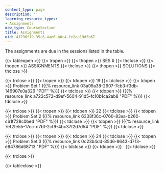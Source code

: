 ```yaml
---
content_type: page
description: ''
learning_resource_types:
- Assignments
ocw_type: CourseSection
title: Assignments
uid: 4f796f19-35c6-4ae6-b0c4-fe2ca19d5b67
---
```


The assignments are due in the sessions listed in the table.

{{< tableopen >}}
{{< tropen >}}
{{< thopen >}}
SES #
{{< thclose >}}
{{< thopen >}}
ASSIGNMENTS
{{< thclose >}}
{{< thopen >}}
SOLUTIONS
{{< thclose >}}

{{< trclose >}}
{{< tropen >}}
{{< tdopen >}}
19
{{< tdclose >}}
{{< tdopen >}}
Problem Set 1 ({{% resource_link 03a09a38-2907-7cb3-f3db-146907e0a329 "PDF" %}})
{{< tdclose >}}
{{< tdopen >}}
({{% resource_link a723c572-d9ef-5604-91d5-fc10b1ca2ab8 "PDF" %}})
{{< tdclose >}}

{{< trclose >}}
{{< tropen >}}
{{< tdopen >}}
22
{{< tdclose >}}
{{< tdopen >}}
Problem Set 2 ({{% resource_link 6338f36c-0760-83ea-b260-c61f728c0bed "PDF" %}})
{{< tdclose >}}
{{< tdopen >}}
({{% resource_link 7ef2fe55-17cc-d7b1-2cf9-4bc37f2d7d54 "PDF" %}})
{{< tdclose >}}

{{< trclose >}}
{{< tropen >}}
{{< tdopen >}}
24
{{< tdclose >}}
{{< tdopen >}}
Problem Set 3 ({{% resource_link 0c23b4dd-85d6-8643-d713-e84786d68713 "PDF" %}})
{{< tdclose >}}
{{< tdopen >}}
 
{{< tdclose >}}

{{< trclose >}}

{{< tableclose >}}